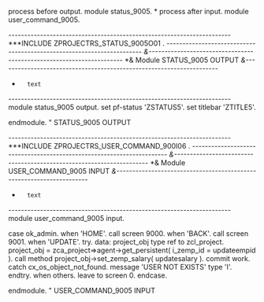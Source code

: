 process before output.
 module status_9005.
*
process after input.
 module user_command_9005.

*----------------------------------------------------------------------*
***INCLUDE ZPROJECTRS_STATUS_9005O01 .
*----------------------------------------------------------------------*
*&---------------------------------------------------------------------*
*&      Module  STATUS_9005  OUTPUT
*&---------------------------------------------------------------------*
*       text
*----------------------------------------------------------------------*
module status_9005 output.
  set pf-status 'ZSTATUS5'.
  set titlebar 'ZTITLE5'.

endmodule.                 " STATUS_9005  OUTPUT

*----------------------------------------------------------------------*
***INCLUDE ZPROJECTRS_USER_COMMAND_900I06 .
*----------------------------------------------------------------------*
*&---------------------------------------------------------------------*
*&      Module  USER_COMMAND_9005  INPUT
*&---------------------------------------------------------------------*
*       text
*----------------------------------------------------------------------*
module user_command_9005 input.

  case ok_admin.
    when 'HOME'.
      call screen 9000.
    when 'BACK'.
      call screen 9001.
    when 'UPDATE'.
      try.
         data: project_obj type ref to zcl_project.
          project_obj = zca_project=>agent->get_persistent(
                                    i_zemp_id = updateempid
                                   ).
          call method project_obj->set_zemp_salary( updatesalary ).
          commit work.
        catch cx_os_object_not_found.
           message  'USER NOT EXISTS' type 'I'.
    endtry.
  when others.
      leave to screen 0.
  endcase.

endmodule.                 " USER_COMMAND_9005  INPUT



